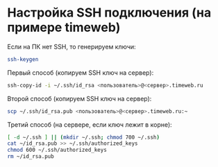 # Настройка SSH подключения (на примере timeweb)

Если на ПК нет SSH, то генерируем ключи:

```bash
ssh-keygen
```

Первый способ (копируем SSH ключ на сервер):

```bash
ssh-copy-id -i ~/.ssh/id_rsa <пользователь>@<сервер>.timeweb.ru
```

Второй способ (копируем SSH ключ на сервер):

```bash
scp ~/.ssh/id_rsa.pub <пользователь>@<сервер>.timeweb.ru:~
```

Третий способ (на сервере, если ключ лежит в корне):

```bash
[ -d ~/.ssh ] || (mkdir ~/.ssh; chmod 700 ~/.ssh)
cat ~/id_rsa.pub >> ~/.ssh/authorized_keys
chmod 600 ~/.ssh/authorized_keys
rm ~/id_rsa.pub
```
